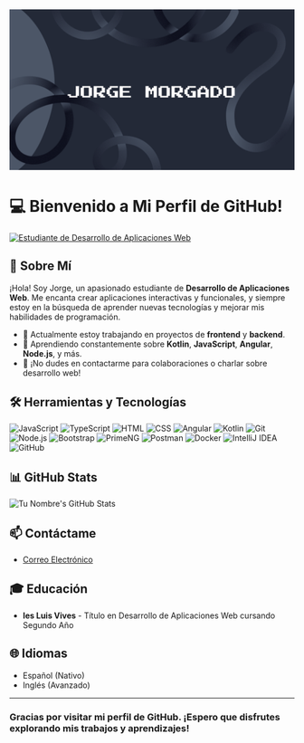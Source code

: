 ## ![banner](banner.png)

# 💻 Bienvenido a Mi Perfil de GitHub!

[![Estudiante de Desarrollo de Aplicaciones Web](https://img.shields.io/badge/Estudiante-Desarrollo%20de%20Aplicaciones%20Web-blue)]()

## 🌟 Sobre Mí

¡Hola! Soy Jorge, un apasionado estudiante de **Desarrollo de Aplicaciones Web**. Me encanta crear aplicaciones interactivas y funcionales, y siempre estoy en la búsqueda de aprender nuevas tecnologías y mejorar mis habilidades de programación.

- 🔭 Actualmente estoy trabajando en proyectos de **frontend** y **backend**.
- 🌱 Aprendiendo constantemente sobre **Kotlin**, **JavaScript**, **Angular**, **Node.js**, y más.
- 💬 ¡No dudes en contactarme para colaboraciones o charlar sobre desarrollo web!

## 🛠️ Herramientas y Tecnologías

![JavaScript](https://img.shields.io/badge/JavaScript-F7DF1E?style=for-the-badge&logo=javascript&logoColor=black) ![TypeScript](https://img.shields.io/badge/TypeScript-3178C6?style=for-the-badge&logo=typescript&logoColor=white) ![HTML](https://img.shields.io/badge/HTML5-E34F26?style=for-the-badge&logo=html5&logoColor=white) ![CSS](https://img.shields.io/badge/CSS3-1572B6?style=for-the-badge&logo=css3&logoColor=white) ![Angular](https://img.shields.io/badge/Angular-DD0031?style=for-the-badge&logo=angular&logoColor=white) ![Kotlin](https://img.shields.io/badge/Kotlin-0095D5?style=for-the-badge&logo=kotlin&logoColor=white) ![Git](https://img.shields.io/badge/Git-F05032?style=for-the-badge&logo=git&logoColor=white) ![Node.js](https://img.shields.io/badge/Node.js-339933?style=for-the-badge&logo=node.js&logoColor=white) ![Bootstrap](https://img.shields.io/badge/Bootstrap-7952B3?style=for-the-badge&logo=bootstrap&logoColor=white) ![PrimeNG](https://img.shields.io/badge/PrimeNG-0C8194?style=for-the-badge&logo=primeng&logoColor=white) ![Postman](https://img.shields.io/badge/Postman-FF6C37?style=for-the-badge&logo=postman&logoColor=white) ![Docker](https://img.shields.io/badge/Docker-2496ED?style=for-the-badge&logo=docker&logoColor=white) ![IntelliJ IDEA](https://img.shields.io/badge/IntelliJ%20IDEA-000000?style=for-the-badge&logo=intellij-idea&logoColor=white) ![GitHub](https://img.shields.io/badge/GitHub-181717?style=for-the-badge&logo=github&logoColor=white)

## 📊 GitHub Stats

![Tu Nombre's GitHub Stats](https://github-readme-stats.vercel.app/api?username=JorgeMrj&show_icons=true&theme=radical)

## 📫 Contáctame

- [Correo Electrónico](mailto:roadtoello2@gmail.com)

## 🎓 Educación

- **Ies Luis Vives** - Título en Desarrollo de Aplicaciones Web cursando Segundo Año

## 🌐 Idiomas

- Español (Nativo)
- Inglés (Avanzado)

---

### Gracias por visitar mi perfil de GitHub. ¡Espero que disfrutes explorando mis trabajos y aprendizajes!
